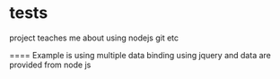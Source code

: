 tests
=====
project teaches me about using nodejs git etc

====
Example is using multiple data binding using jquery and data are provided from  node js